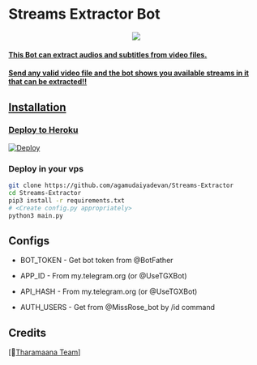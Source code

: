 # Streams Extractor Bot

<p align="center">
  <a href="https://www.python.org">
    <img src="http://ForTheBadge.com/images/badges/made-with-python.svg">

#### This Bot can extract audios and subtitles from video files.
#### Send any valid video file and the bot shows you available streams in it that can be extracted!!

## Installation

### Deploy to Heroku
[![Deploy](https://www.herokucdn.com/deploy/button.svg)](https://heroku.com/deploy?template=https://github.com/agamudaiyadevan/Streams-Extractor)

### Deploy in your vps
```sh
git clone https://github.com/agamudaiyadevan/Streams-Extractor
cd Streams-Extractor
pip3 install -r requirements.txt
# <Create config.py appropriately>
python3 main.py
```

## Configs

* BOT_TOKEN  - Get bot token from @BotFather

* APP_ID        - From my.telegram.org (or @UseTGXBot)

* API_HASH      - From my.telegram.org (or @UseTGXBot)

* AUTH_USERS    - Get from @MissRose_bot by /id command

## Credits

[🤖[Tharamaana Team](https://telegram.me/tharamaanateambot)]



